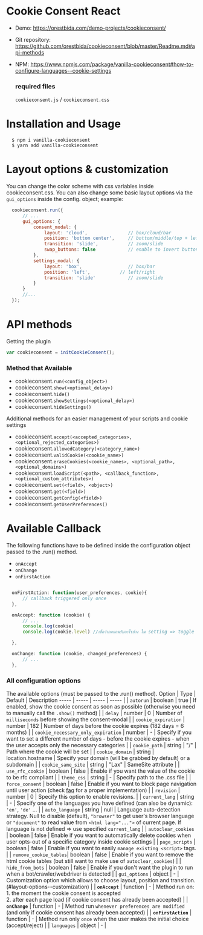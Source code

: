 # Cookie Consent React

* Demo: https://orestbida.com/demo-projects/cookieconsent/

* Git repository: https://github.com/orestbida/cookieconsent/blob/master/Readme.md#api-methods

* NPM: https://www.npmjs.com/package/vanilla-cookieconsent#how-to-configure-languages--cookie-settings


  ### required files
  `cookieconsent.js`  / `cookieconsent.css`


# Installation and Usage

      $ npm i vanilla-cookieconsent
      $ yarn add vanilla-cookieconsent

# Layout options & customization
You can change the color scheme with css variables inside cookieconsent.css. You can also change some basic layout options via the `gui_options` inside the config. object; example:
```js
  cookieconsent.run({
      // ...
      gui_options: {
          consent_modal: {
              layout: 'cloud',               // box/cloud/bar
              position: 'bottom center',     // bottom/middle/top + left/right/center
              transition: 'slide',           // zoom/slide
              swap_buttons: false            // enable to invert buttons
          },
          settings_modal: {
              layout: 'box',                 // box/bar
              position: 'left',           // left/right
              transition: 'slide'            // zoom/slide
          }
      }
      //...
  });
```
      
# API methods
Getting the plugin
```js
var cookieconsent = initCookieConsent();
```

### Method that Available

  * cookieconsent.`run(<config_object>)`
  * cookieconsent.`show(<optional_delay>)`
  * cookieconsent.`hide()`
  * cookieconsent.`showSettings(<optional_delay>)`
  * cookieconsent.`hideSettings()`

Additional methods for an easier management of your scripts and cookie settings


  * cookieconsent.`accept(<accepted_categories>, <optional_rejected_categories>)`
  * cookieconsent.`allowedCategory(<category_name>)`
  * cookieconsent.`validCookie(<cookie_name>)`
  * cookieconsent.`eraseCookies(<cookie_names>, <optional_path>, <optional_domains>)`
  * cookieconsent.`loadScript(<path>, <callback_function>, <optional_custom_attributes>)`
  * cookieconsent.`set(<field>, <object>)`
  * cookieconsent.`get(<field>)`
  * cookieconsent.`getConfig(<field>)`
  * cookieconsent.`getUserPreferences()`


# Available Callback
The following functions have to be defined inside the configuration object passed to the .run() method.
  * `onAccept`
  * `onChange`
  * `onFirstAction`

```js

  onFirstAction: function(user_preferences, cookie){
      // callback triggered only once
  },

  onAccept: function (cookie) {
      // ...
      console.log(cookie)
      console.log(cookie.level) //เช็คว่ากดยอมรับอะไรบ้าง ใน setting => toggle 

  },

  onChange: function (cookie, changed_preferences) {
      // ...
  },


```
  
### All configuration options

The available options (must be passed to the .run() method).
Option | Type | Default | Description
----- | ----- | ----- | ----- |
| `autorun`           	| boolean  	| true    	| If enabled, show the cookie consent as soon as possible (otherwise you need to manually call the `.show()` method)                |
| `delay`             	| number   	| 0       	| Number of `milliseconds` before showing the consent-modal                                                                         |
| `cookie_expiration` 	| number   	| 182     	| Number of days before the cookie expires (182 days = 6 months)                                                                    |
| `cookie_necessary_only_expiration` 	| number   	| -     	| Specify if you want to set a different number of days - before the cookie expires - when the user accepts only the necessary categories                                                |
| `cookie_path` 	    | string   	| "/"     	| Path where the cookie will be set                                                                                                 |
| `cookie_domain` 	    | string   	| location.hostname | Specify your domain (will be grabbed by default) or a subdomain                                                           |
| `cookie_same_site` 	| string   	| "Lax"     | SameSite attribute                                                           |
| `use_rfc_cookie` 	    | boolean   | false     | Enable if you want the value of the cookie to be rfc compliant                                            |
| `theme_css`         	| string   	| -       	| Specify path to the .css file                                             |
| `force_consent`       | boolean   | false     | Enable if you want to block page navigation until user action (check [faq](#faq) for a proper implementation) |
| `revision`            | number  	| 0   	    | Specify this option to enable revisions.  |
| `current_lang`      	| string   	| -       	| Specify one of the languages you have defined (can also be dynamic): `'en'`, `'de'` ...                                           |
| `auto_language`     	| string  	| null  	| Language auto-detection strategy. Null to disable (default), `"browser"` to get user's browser language or `"document"` to read value from `<html lang="...">` of current page. If language is not defined => use specified `current_lang` |
| `autoclear_cookies` 	| boolean  	| false   	| Enable if you want to automatically delete cookies when user opts-out of a specific category inside cookie settings               |
| `page_scripts` 	    | boolean  	| false   	| Enable if you want to easily `manage existing <script>` tags.    |
| `remove_cookie_tables`| boolean  	| false   	| Enable if you want to remove the html cookie tables (but still want to make use of `autoclear_cookies`)                           |
| `hide_from_bots`      | boolean  	| false   	| Enable if you don't want the plugin to run when a bot/crawler/webdriver is detected       |
| `gui_options`         | object  	| -   	    | Customization option which allows to choose layout, position	and transition. (#layout-options--customization) |
| __`onAccept`__      	| function 	| -       	| Method run on: <br>  1. the moment the cookie consent is accepted <br> 2. after each page load (if cookie consent has already been accepted) |
| __`onChange`__      	| function 	| -       	| Method run `whenever preferences are modified` (and only if cookie consent has already been accepted)                             |
| __`onFirstAction`__   | function 	| -       	| Method run only `once` when the user makes the initial choice (accept/reject)                                                     |
| `languages`      	    | object 	| -       	| 


